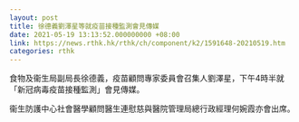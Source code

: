 ```yaml
---
layout: post
title: 徐德義劉澤星等就疫苗接種監測會見傳媒
date: 2021-05-19 13:13:52.000000000 +08:00
link: https://news.rthk.hk/rthk/ch/component/k2/1591648-20210519.htm
categories: rthk
---
```


食物及衞生局副局長徐德義，疫苗顧問專家委員會召集人劉澤星，下午4時半就「新冠病毒疫苗接種監測」會見傳媒。

衞生防護中心社會醫學顧問醫生連慰慈與醫院管理局總行政經理何婉霞亦會出席。
